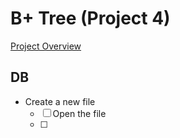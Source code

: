 # B+ Tree (Project 4)

[Project Overview](https://cs.uwlax.edu/~tgendreau/cs340/p4.pdf) 

## DB 
- Create a new file
    - [ ] Open the file
    - [ ] 
